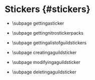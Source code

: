 Stickers {#stickers}
============
* \subpage gettingasticker

* \subpage gettingnitrostickerpacks

* \subpage gettingalistofguildstickers

* \subpage creatingaguildsticker

* \subpage modifyingaguildsticker

* \subpage deletingaguildsticker